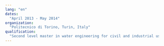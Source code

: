 ```yaml
---
lang: "en"
dates:
  "April 2013 - May 2014"
organization:
  "Politecnico di Torino, Turin, Italy"
qualification:
  "Second level master in water engineering for civil and industrial usage: management of integrated water management and waste water control, water quality rules classification."
---
```

